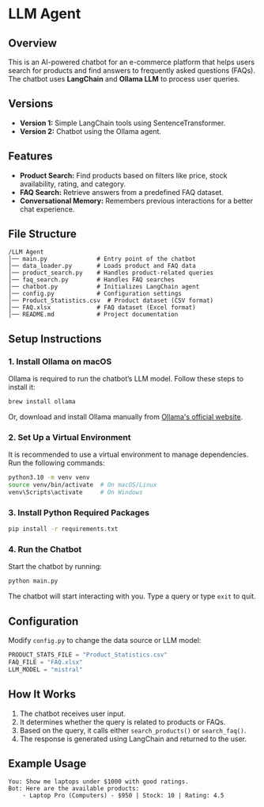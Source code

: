 # LLM Agent

## Overview
This is an AI-powered chatbot for an e-commerce platform that helps users search for products and find answers to frequently asked questions (FAQs). The chatbot uses **LangChain** and **Ollama LLM** to process user queries.

## Versions

- **Version 1:** Simple LangChain tools using SentenceTransformer.
- **Version 2:** Chatbot using the Ollama agent.


## Features
- **Product Search:** Find products based on filters like price, stock availability, rating, and category.
- **FAQ Search:** Retrieve answers from a predefined FAQ dataset.
- **Conversational Memory:** Remembers previous interactions for a better chat experience.

## File Structure
```
/LLM Agent
│── main.py              # Entry point of the chatbot
│── data_loader.py       # Loads product and FAQ data
│── product_search.py    # Handles product-related queries
│── faq_search.py        # Handles FAQ searches
│── chatbot.py           # Initializes LangChain agent
│── config.py            # Configuration settings
│── Product_Statistics.csv  # Product dataset (CSV format)
│── FAQ.xlsx             # FAQ dataset (Excel format)
│── README.md            # Project documentation
```

## Setup Instructions
### 1. Install Ollama on macOS
Ollama is required to run the chatbot’s LLM model. Follow these steps to install it:
```sh
brew install ollama
```
Or, download and install Ollama manually from [Ollama's official website](https://ollama.ai/).

### 2. Set Up a Virtual Environment
It is recommended to use a virtual environment to manage dependencies. Run the following commands:
```sh
python3.10 -m venv venv
source venv/bin/activate  # On macOS/Linux
venv\Scripts\activate     # On Windows
```

### 3. Install Python Required Packages
```sh
pip install -r requirements.txt
```

### 4. Run the Chatbot
Start the chatbot by running:
```sh
python main.py
```
The chatbot will start interacting with you. Type a query or type `exit` to quit.

## Configuration
Modify `config.py` to change the data source or LLM model:
```python
PRODUCT_STATS_FILE = "Product_Statistics.csv"
FAQ_FILE = "FAQ.xlsx"
LLM_MODEL = "mistral" 
```

## How It Works
1. The chatbot receives user input.
2. It determines whether the query is related to products or FAQs.
3. Based on the query, it calls either `search_products()` or `search_faq()`.
4. The response is generated using LangChain and returned to the user.

## Example Usage
```
You: Show me laptops under $1000 with good ratings.
Bot: Here are the available products:
    - Laptop Pro (Computers) - $950 | Stock: 10 | Rating: 4.5
```

